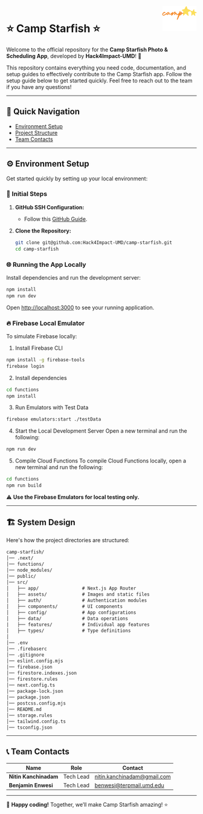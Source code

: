 <img src="src/assets/logos/darkBgLogo.png" alt="Camp Starfish logo" title="Camp Starfish" align="right" height="65" />

# ⭐️ Camp Starfish ⭐️

Welcome to the official repository for the **Camp Starfish Photo & Scheduling App**, developed by **Hack4Impact-UMD**! 🎉

This repository contains everything you need code, documentation, and setup guides to effectively contribute to the Camp Starfish app. Follow the setup guide below to get started quickly. Feel free to reach out to the team if you have any questions!

---

## 📖 Quick Navigation

- [Environment Setup](#environment-setup)
- [Project Structure](#project-structure)
- [Team Contacts](#team-contacts)

---

## ⚙️ Environment Setup

Get started quickly by setting up your local environment:

### 📂 Initial Steps

1. **GitHub SSH Configuration:**  
   - Follow this [GitHub Guide](https://docs.github.com/en/authentication/connecting-to-github-with-ssh).

2. **Clone the Repository:**
   ```bash
   git clone git@github.com:Hack4Impact-UMD/camp-starfish.git
   cd camp-starfish
   ```

### 🌐 Running the App Locally

Install dependencies and run the development server:
```bash
npm install
npm run dev
```

Open [http://localhost:3000](http://localhost:3000) to see your running application.

### 🔥 Firebase Local Emulator

To simulate Firebase locally:
1. Install Firebase CLI
```bash
npm install -g firebase-tools
firebase login
```
2. Install dependencies
```bash
cd functions
npm install
```
3. Run Emulators with Test Data
```bash
firebase emulators:start ./testData
```

4. Start the Local Development Server
Open a new terminal and run the following:
```bash
npm run dev
```

5. Compile Cloud Functions
To compile Cloud Functions locally, open a new terminal and run the following:
```bash
cd functions
npm run build
```

⚠️ **Use the Firebase Emulators for local testing only.**

---

## 🏗️ System Design

Here's how the project directories are structured:

```
camp-starfish/
│── .next/
│── functions/
│── node_modules/
│── public/
│── src/
│   ├── app/                # Next.js App Router
│   ├── assets/             # Images and static files
│   ├── auth/               # Authentication modules
│   ├── components/         # UI components
│   ├── config/             # App configurations
│   ├── data/               # Data operations
|   ├── features/           # Individual app features
│   ├── types/              # Type definitions
│
│── .env
│── .firebaserc
│── .gitignore
│── eslint.config.mjs
│── firebase.json
│── firestore.indexes.json
│── firestore.rules
│── next.config.ts
│── package-lock.json
│── package.json
│── postcss.config.mjs
│── README.md
│── storage.rules
│── tailwind.config.ts
│── tsconfig.json
```

---

## 📞 Team Contacts

| Name                 | Role                | Contact                          |
|----------------------|---------------------|----------------------------------|
| **Nitin Kanchinadam**| Tech Lead           | nitin.kanchinadam@gmail.com      |
| **Benjamin Enwesi**  | Tech Lead           | benwesi@terpmail.umd.edu         |


---

🎉 **Happy coding!** Together, we’ll make Camp Starfish amazing! ⭐️
